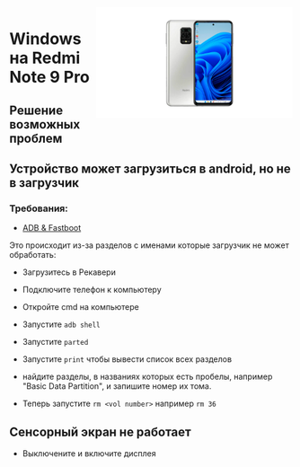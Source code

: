 <img align="right" src="https://github.com/Rubanoxd/Port-Windows-11-redmi-note-9_pro/blob/main/Miatoll.png" width="350" alt="Windows 11 Running On A Redmi Note 9 Pro">


# Windows на Redmi Note 9 Pro

## Решение возможных проблем

## Устройство может загрузиться в android, но не в загрузчик

### Требования:

- [ADB & Fastboot](https://developer.android.com/studio/releases/platform-tools)

Это происходит из-за разделов с именами которые загрузчик не может обработать:

- Загрузитесь в Рекавери

- Подключите телефон к компьютеру

- Откройте cmd на компьютере

- Запустите ```adb shell```

- Запустите ```parted```

- Запустите ```print``` чтобы вывести список всех разделов

- найдите разделы, в названиях которых есть пробелы, например "Basic Data Partition", и запишите номер их тома.

- Теперь запустите ```rm <vol number>``` например ```rm 36```


## Сенсорный экран не работает

- Выключените и включите дисплея

